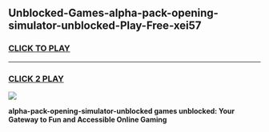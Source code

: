 
## Unblocked-Games-alpha-pack-opening-simulator-unblocked-Play-Free-xei57
<h3>
<a href="https://premium76.site?title=alpha-pack-opening-simulator-unblocked&ref=20M">CLICK TO PLAY</a></h3>
<hr>

<h3>
<a href="https://premium76.site?title=alpha-pack-opening-simulator-unblocked&ref=20M">CLICK 2 PLAY</a>
  
</h3>

<a href="https://premium76.site?title=alpha-pack-opening-simulator-unblocked&ref=19M"><img src="https://clearcache.store/games.png"></a>


**alpha-pack-opening-simulator-unblocked games unblocked: Your Gateway to Fun and Accessible Online Gaming**
